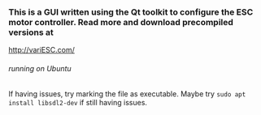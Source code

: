 ### This is a GUI written using the Qt toolkit to configure the ESC motor controller. Read more and download precompiled versions at

http://variESC.com/

###### running on Ubuntu

If having issues, try marking the file as executable.  Maybe try `sudo apt install libsdl2-dev` if still having issues.
